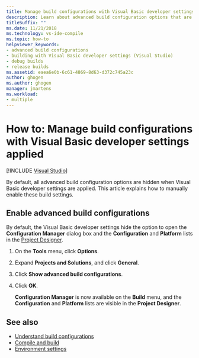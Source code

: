 ```yaml
---
title: Manage build configurations with Visual Basic developer settings
description: Learn about advanced build configuration options that are hidden when Visual Basic developer settings are applied and how to manually enable these build settings.
titleSuffix: ""
ms.date: 11/21/2018
ms.technology: vs-ide-compile
ms.topic: how-to
helpviewer_keywords:
- advanced build configurations
- building with Visual Basic developer settings (Visual Studio)
- debug builds
- release builds
ms.assetid: eaea6e0b-6c61-4869-8d63-d372c745a23c
author: ghogen
ms.author: ghogen
manager: jmartens
ms.workload:
- multiple
---
```

# How to: Manage build configurations with Visual Basic developer settings applied

 [!INCLUDE [Visual Studio](~/includes/applies-to-version/vs-windows-only.md)]

By default, all advanced build configuration options are hidden when Visual Basic developer settings are applied. This article explains how to manually enable these build settings.

## Enable advanced build configurations

By default, the Visual Basic developer settings hide the option to open the **Configuration Manager** dialog box and the **Configuration** and **Platform** lists in the [Project Designer](../ide/reference/application-page-project-designer-visual-basic.md).

1. On the **Tools** menu, click **Options**.

2. Expand **Projects and Solutions**, and click **General**.

3. Click **Show advanced build configurations**.

4. Click **OK**.

     **Configuration Manager** is now available on the **Build** menu, and the **Configuration** and **Platform** lists are visible in the **Project Designer**.

## See also

- [Understand build configurations](../ide/understanding-build-configurations.md)
- [Compile and build](../ide/compiling-and-building-in-visual-studio.md)
- [Environment settings](../ide/environment-settings.md)
